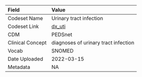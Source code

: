 |Field            |Value                                |
|:----------------|:------------------------------------|
|Codeset Name     |Urinary tract infection              |
|Codeset Link     |[dx_uti](https://github.com/PEDSnet/Variable-Dictionary/blob/main/condition/dx_uti.csv)|
|CDM              |PEDSnet                              |
|Clinical Concept |diagnoses of urinary tract infection |
|Vocab            |SNOMED                               |
|Date Uploaded    |2022-03-15                           |
|Metadata         |NA                                   |

